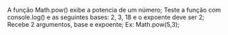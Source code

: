A função Math.pow() exibe a potencia de um número;
Teste a função com console.log() e as seguintes bases: 2, 3, 18 e o expoente deve ser 2;
Recebe 2 argumentos, base e expoente;
Ex: Math.pow(5,3);
